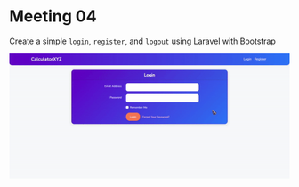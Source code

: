 # Meeting 04

Create a simple `login`, `register`, and `logout` using Laravel with Bootstrap

![gif](./demo.gif)